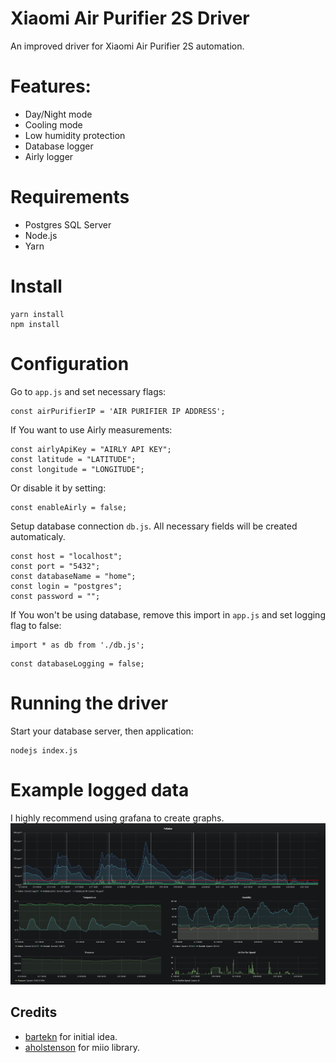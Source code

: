 # Xiaomi Air Purifier 2S Driver
An improved driver for Xiaomi Air Purifier 2S automation.

# Features:
- Day/Night mode
- Cooling mode
- Low humidity protection
- Database logger
- Airly logger

# Requirements
- Postgres SQL Server
- Node.js
- Yarn

# Install
```
yarn install
npm install
```

# Configuration
Go to `app.js` and set necessary flags:
```
const airPurifierIP = 'AIR PURIFIER IP ADDRESS';
```
If You want to use Airly measurements:
```
const airlyApiKey = "AIRLY API KEY";
const latitude = "LATITUDE";
const longitude = "LONGITUDE";
```
Or disable it by setting:
```
const enableAirly = false;
```
Setup database connection `db.js`. All necessary fields will be created automaticaly.
```
const host = "localhost";
const port = "5432";
const databaseName = "home";
const login = "postgres";
const password = "";
```
If You won't be using database, remove this import in `app.js` and set logging flag to false:
```
import * as db from './db.js';
```
```
const databaseLogging = false;
```

# Running the driver
Start your database server, then application:
```
nodejs index.js
```

# Example logged data
I highly recommend using grafana to create graphs.
<img src="screenshots/grafana.png" width="600">

## Credits
* [bartekn](https://github.com/bartekn) for initial idea.
* [aholstenson](https://github.com/aholstenson) for miio library.